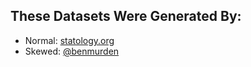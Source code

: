 ## These Datasets Were Generated By:
- Normal: [statology.org](https://www.statology.org/normal-distribution-dataset-generator/)
- Skewed: [@benmurden](https://github.com/benmurden/skew-normal-random)